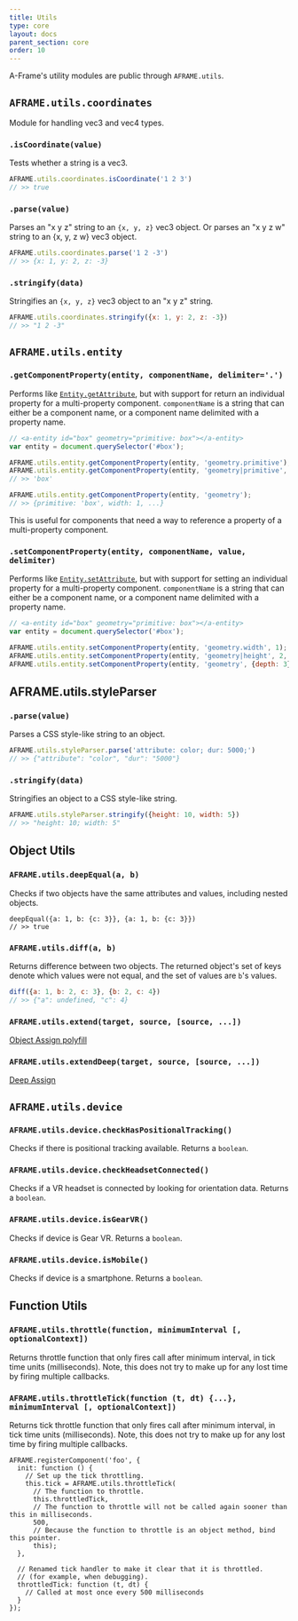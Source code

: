 ```yaml
---
title: Utils
type: core
layout: docs
parent_section: core
order: 10
---
```


A-Frame's utility modules are public through `AFRAME.utils`.

<!--toc-->

## `AFRAME.utils.coordinates`

Module for handling vec3 and vec4 types.

### `.isCoordinate(value)`

Tests whether a string is a vec3.

```js
AFRAME.utils.coordinates.isCoordinate('1 2 3')
// >> true
```

### `.parse(value)`

Parses an "x y z" string to an `{x, y, z}` vec3 object. Or parses an "x y z w" string to an {x, y, z w} vec3 object.

```js
AFRAME.utils.coordinates.parse('1 2 -3')
// >> {x: 1, y: 2, z: -3}
```

### `.stringify(data)`

Stringifies an `{x, y, z}` vec3 object to an "x y z" string.

```js
AFRAME.utils.coordinates.stringify({x: 1, y: 2, z: -3})
// >> "1 2 -3"
```

## `AFRAME.utils.entity`

[getattr]: ./entity.md#getattribute-componentname

### `.getComponentProperty(entity, componentName, delimiter='.')`

Performs like [`Entity.getAttribute`][getattr], but with support for
return an individual property for a multi-property component. `componentName`
is a string that can either be a component name, or a component name delimited
with a property name.

```js
// <a-entity id="box" geometry="primitive: box"></a-entity>
var entity = document.querySelector('#box');

AFRAME.utils.entity.getComponentProperty(entity, 'geometry.primitive');
AFRAME.utils.entity.getComponentProperty(entity, 'geometry|primitive', '|');
// >> 'box'

AFRAME.utils.entity.getComponentProperty(entity, 'geometry');
// >> {primitive: 'box', width: 1, ...}
```

This is useful for components that need a way to reference a property of a
multi-property component.

### `.setComponentProperty(entity, componentName, value, delimiter)`

[setattr]: ./entity.md#setattribute-attr-value-componentattrvalue

Performs like [`Entity.setAttribute`][setattr], but with support for setting an
individual property for a multi-property component. `componentName` is a string
that can either be a component name, or a component name delimited with a
property name.

```js
// <a-entity id="box" geometry="primitive: box"></a-entity>
var entity = document.querySelector('#box');

AFRAME.utils.entity.setComponentProperty(entity, 'geometry.width', 1);
AFRAME.utils.entity.setComponentProperty(entity, 'geometry|height', 2, '|');
AFRAME.utils.entity.setComponentProperty(entity, 'geometry', {depth: 3});
```

## AFRAME.utils.styleParser

### `.parse(value)`

Parses a CSS style-like string to an object.

```js
AFRAME.utils.styleParser.parse('attribute: color; dur: 5000;')
// >> {"attribute": "color", "dur": "5000"}
```

### `.stringify(data)`

Stringifies an object to a CSS style-like string.

```js
AFRAME.utils.styleParser.stringify({height: 10, width: 5})
// >> "height: 10; width: 5"
```

## Object Utils

### `AFRAME.utils.deepEqual(a, b)`

Checks if two objects have the same attributes and values, including nested objects.

```
deepEqual({a: 1, b: {c: 3}}, {a: 1, b: {c: 3}})
// >> true
```

### `AFRAME.utils.diff(a, b)`

Returns difference between two objects. The returned object's set of keys denote which values were not equal, and the set of values are `b`'s values.

```js
diff({a: 1, b: 2, c: 3}, {b: 2, c: 4})
// >> {"a": undefined, "c": 4}
```

### `AFRAME.utils.extend(target, source, [source, ...])`

[Object Assign polyfill](https://www.npmjs.com/package/object-assign)

### `AFRAME.utils.extendDeep(target, source, [source, ...])`

[Deep Assign](https://www.npmjs.com/package/deep-assign)

## `AFRAME.utils.device`

### `AFRAME.utils.device.checkHasPositionalTracking()`

Checks if there is positional tracking available. Returns a `boolean`.

### `AFRAME.utils.device.checkHeadsetConnected()`

Checks if a VR headset is connected by looking for orientation data. Returns a `boolean`.

### `AFRAME.utils.device.isGearVR()`

Checks if device is Gear VR. Returns a `boolean`.

### `AFRAME.utils.device.isMobile()`

Checks if device is a smartphone. Returns a `boolean`.

## Function Utils

### `AFRAME.utils.throttle(function, minimumInterval [, optionalContext])`

Returns throttle function that only fires call after minimum interval,
in tick time units (milliseconds).
Note, this does not try to make up for any lost time by firing multiple callbacks.

### `AFRAME.utils.throttleTick(function (t, dt) {...}, minimumInterval [, optionalContext])`

Returns tick throttle function that only fires call after minimum interval,
in tick time units (milliseconds).
Note, this does not try to make up for any lost time by firing multiple callbacks.

```
AFRAME.registerComponent('foo', {
  init: function () {
    // Set up the tick throttling.
    this.tick = AFRAME.utils.throttleTick(
      // The function to throttle.
      this.throttledTick,
      // The function to throttle will not be called again sooner than this in milliseconds.
      500,
      // Because the function to throttle is an object method, bind this pointer.
      this);
  },

  // Renamed tick handler to make it clear that it is throttled.
  // (for example, when debugging).
  throttledTick: function (t, dt) {
    // Called at most once every 500 milliseconds
  }
});
```
